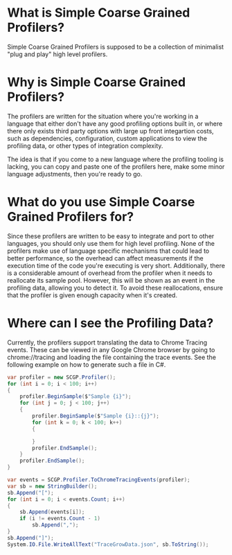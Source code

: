 # What is Simple Coarse Grained Profilers?
Simple Coarse Grained Profilers is supposed to be a collection of minimalist "plug and play" high level profilers.

# Why is Simple Coarse Grained Profilers?
The profilers are written for the situation where you're working in a language that either don't have any good profiling options built in, 
or where there only exists third party options with large up front integartion costs, such as dependencies, configuration, custom applications to view the profiling data, or other types of integration complexity.

The idea is that if you come to a new language where the profiling tooling is lacking, you can copy and paste one of the profilers here, 
make some minor language adjustments, then you're ready to go.

# What do you use Simple Coarse Grained Profilers for?
Since these profilers are written to be easy to integrate and port to other languages, you should only use them for high level profiling. 
None of the profilers make use of language specific mechanisms that could lead to better performance, 
so the overhead can affect measurements if the execution time of the code you're executing is very short.
Additionally, there is a considerable amount of overhead from the profiler when it needs to reallocate its sample pool. However, this will be shown as an event in the profiling data, allowing you to detect it. To avoid these reallocations, ensure that the profiler is given enough capacity when it's created.

# Where can I see the Profiling Data?
Currently, the profilers support translating the data to Chrome Tracing events. These can be viewed in any Google Chrome browser by going to chrome://tracing and loading the file containing the trace events.
See the following example on how to generate such a file in C#.

```csharp
var profiler = new SCGP.Profiler();
for (int i = 0; i < 100; i++)
{
    profiler.BeginSample($"Sample {i}");
    for (int j = 0; j < 100; j++)
    {
        profiler.BeginSample($"Sample {i}::{j}");
        for (int k = 0; k < 100; k++)
        {

        }
        profiler.EndSample();
    }
    profiler.EndSample();
}

var events = SCGP.Profiler.ToChromeTracingEvents(profiler);
var sb = new StringBuilder();
sb.Append("[");
for (int i = 0; i < events.Count; i++)
{
    sb.Append(events[i]);
    if (i != events.Count - 1)
        sb.Append(",");
}
sb.Append("]");
System.IO.File.WriteAllText("TraceGrowData.json", sb.ToString());
```
